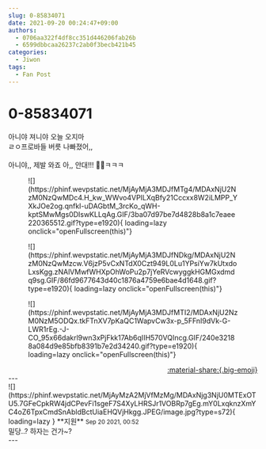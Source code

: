 ```yaml
---
slug: 0-85834071
date: 2021-09-20 00:24:47+09:00
authors:
  - 0706aa322f4df8cc351d446206fab26b
  - 6599dbbcaa26237c2ab0f3becb421b45
categories:
  - Jiwon
tags:
  - Fan Post
---
```


# 0-85834071

<div class="post-container" markdown="1">
<div class="content-container md-sidebar__scrollwrap" markdown="1">

아니야 져니야 오늘 오지마<br>ㄹㅇ프로바들 버릇 나빠졌어,,<br><br>아니야,, 제발 와죠 아,, 안대!!! 🥲🥲ㅋㅋㅋ
<figure markdown="1">
![](https://phinf.wevpstatic.net/MjAyMjA3MDJfMTg4/MDAxNjU2NzM0NzQwMDc4.H_kw_WWvo4VPILXqBfy21Cccxx8W2iLMPP_YXkJOe2og.qnfkI-uDAGbtM_3rcKo_qWH-kptSMwMgs0DIswKLLqAg.GIF/3ba07d97be7d4828b8a1c7eaee220365512.gif?type=e1920){ loading=lazy onclick="openFullscreen(this)"}
</figure>

<figure markdown="1">
![](https://phinf.wevpstatic.net/MjAyMjA3MDJfNDkg/MDAxNjU2NzM0NzQwMzcw.V6jzP5vCxNTdX0Czt949L0Lu1YPsiYw7kUtxdoLxsKgg.zNAlVMwfWHXpOhWoPu2p7jYeRVcwyggkHGMGxdmdq9sg.GIF/86fd9677643d40c1876a4759e6bae4d1648.gif?type=e1920){ loading=lazy onclick="openFullscreen(this)"}
</figure>

<figure markdown="1">
![](https://phinf.wevpstatic.net/MjAyMjA3MDJfMTI2/MDAxNjU2NzM0NzM5ODQx.tkFTnXV7pKaQC1WapvCw3x-p_5FFnI9dVk-G-LWR1rEg.-J-CO_95x66dakrl9wn3xPjFkk17Ab6qIIH570VQIncg.GIF/240e32188a084d9e85bfb8391b7e2d34240.gif?type=e1920){ loading=lazy onclick="openFullscreen(this)"}
</figure>


</div>
</div>

<div style="text-align: right;" markdown="1">
<a href="https://weverse.io/fromis9/fanpost/0-85834071" style="text-align: right;">:material-share:{.big-emoji}</a>
</div>
---

<div class="comments-container md-sidebar__scrollwrap" markdown="1">
<div class="comment" markdown="1">
<div class='id-container' markdown="1">
![](https://phinf.wevpstatic.net/MjAyMzA2MjVfMzMg/MDAxNjg3NjU0MTExOTU5.7GFeCpkRW4jdCPevFi1sgeF7S4XyLHRSJr1VOBRp7gEg.mY0LxqknzXmYC4oZ6TpxCmdSnAbldBctUiaEHQVjHkgg.JPEG/image.jpg?type=s72){ loading=lazy }
**<span class="artist">지원</span>** <small>Sep 20 2021, 00:52</small><br>
</div>
<div class='comment-body' markdown="1">
밀당..? 하자는 건가~?
</div>
</div>
</div>
---
